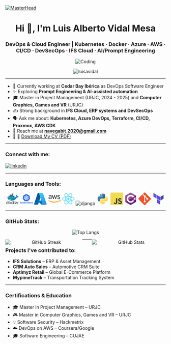 <!-- README.md for GitHub profile - Luis Alberto Vidal Mesa -->

[![MasterHead](https://user-images.githubusercontent.com/74038190/241765440-80728820-e06b-4f96-9c9e-9df46f0cc0a5.gif)](https://reynaldoportfolio.github.io)

<h1 align="center">Hi 👋, I'm Luis Alberto Vidal Mesa</h1>
<h3 align="center">DevOps & Cloud Engineer | Kubernetes · Docker · Azure · AWS · CI/CD · DevSecOps · IFS Cloud · AI/Prompt Engineering</h3>

<p align="center">
  <img alt="Coding" width="400" src="https://user-images.githubusercontent.com/74038190/264141683-8aa99f6c-267d-4977-9cd3-1a4c11675863.gif">
</p>

<p align="center">
  <img src="https://komarev.com/ghpvc/?username=luisavidal&label=Profile%20views&color=0e75b6&style=flat" alt="luisavidal" />
</p>

---

- 🔭 Currently working at **Cedar Bay Ibérica** as DevOps Software Engineer
- ✨ Exploring **Prompt Engineering & AI-assisted automation**
- 🎓 Master in Project Management (URJC, 2024 - 2025) and **Computer Graphics, Games and VR** (URJC)
- ✍️ Strong background in **IFS Cloud, ERP systems and DevSecOps**
- 🗣️ Ask me about: **Kubernetes, Azure DevOps, Terraform, CI/CD, Proxmox, AWS CDK**
- 📧 Reach me at **navegabit.2020@gmail.com**
- 📄 📄 [Download My CV (PDF)](https://drive.google.com/file/d/15mxBAlkZPGKdlN1xORRYnRIt40dXJ34b/view?usp=sharing)

---

<h3 align="left">Connect with me:</h3>
<p align="left">
  <a href="https://www.linkedin.com/in/luis-alberto-vidal-mesa-51113b272" target="blank">
    <img align="center" src="https://raw.githubusercontent.com/rahuldkjain/github-profile-readme-generator/master/src/images/icons/Social/linked-in-alt.svg" alt="linkedin" height="30" width="40" />
  </a>
</p>

---

<h3 align="left">Languages and Tools:</h3>
<p align="center">
  <img src="https://raw.githubusercontent.com/devicons/devicon/master/icons/docker/docker-original-wordmark.svg" alt="docker" width="40" height="40"/>
  <img src="https://raw.githubusercontent.com/devicons/devicon/master/icons/kubernetes/kubernetes-plain-wordmark.svg" alt="kubernetes" width="40" height="40"/>
  <img src="https://raw.githubusercontent.com/devicons/devicon/master/icons/azure/azure-original.svg" alt="azure" width="40" height="40"/>
  <img src="https://raw.githubusercontent.com/devicons/devicon/master/icons/amazonwebservices/amazonwebservices-original-wordmark.svg" alt="aws" width="40" height="40"/>
  <img src="https://raw.githubusercontent.com/devicons/devicon/master/icons/react/react-original.svg" alt="react" width="40" height="40"/>
  <img src="https://cdn.worldvectorlogo.com/logos/django.svg" alt="django" width="40" height="40"/>
  <img src="https://raw.githubusercontent.com/devicons/devicon/master/icons/python/python-original.svg" alt="python" width="40" height="40"/>
  <img src="https://raw.githubusercontent.com/devicons/devicon/master/icons/javascript/javascript-original.svg" alt="javascript" width="40" height="40"/>
  <img src="https://raw.githubusercontent.com/devicons/devicon/master/icons/csharp/csharp-original.svg" alt="csharp" width="40" height="40"/>
  <img src="https://raw.githubusercontent.com/devicons/devicon/master/icons/git/git-original.svg" alt="git" width="40" height="40"/>
  <img src="https://raw.githubusercontent.com/devicons/devicon/master/icons/terraform/terraform-original.svg" alt="terraform" width="40" height="40"/>
</p>

---

<h3 align="left">GitHub Stats:</h3>
<p align="center">
  <img src="https://github-readme-stats.vercel.app/api/top-langs?username=luisavidal&show_icons=true&locale=en&layout=compact" alt="Top Langs" />
</p>
<p align="center">
  <img align="left" width="48%" src="https://github-readme-streak-stats.herokuapp.com/?user=luisavidal" alt="GitHub Streak" />
  <img align="right" width="46%" src="https://github-readme-stats.vercel.app/api?username=luisavidal&show_icons=true&locale=en" alt="GitHub Stats" />
</p>

---

<h3 align="left">Projects I've contributed to:</h3>
<ul>
  <li><strong>IFS Solutions</strong> – ERP & Asset Management</li>
  <li><strong>CRM Auto Sales</strong> – Automotive CRM Suite</li>
  <li><strong>Aptimyz Retail</strong> – Global E-Commerce Platform</li>
  <li><strong>MypimeTrack</strong> – Transportation Tracking System</li>
</ul>

---

<h3 align="left">Certifications & Education</h3>
<ul>
  <li>🎓 Master in Project Management – URJC</li>
  <li>🎮 Master in Computer Graphics, Games and VR – URJC</li>
  <li>💡 Software Security – Hackmetrix</li>
  <li>☁️ DevOps on AWS – Coursera/Google</li>
  <li>🎓 Software Engineering – CUJAE</li>
</ul>
